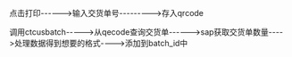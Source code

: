 点击打印------>输入交货单号--------->存入qrcode

调用ctcusbatch----->从qecode查询交货单------>sap获取交货单数量---->处理数据得到想要的格式---->添加到batch_id中